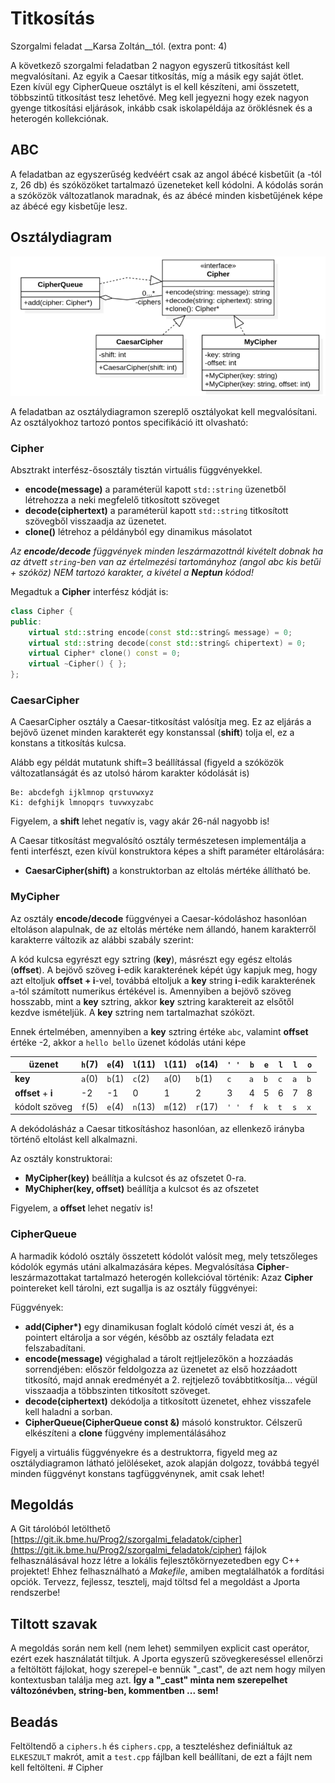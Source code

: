 # Titkosítás
Szorgalmi feladat __Karsa Zoltán__tól. (extra pont: 4) 

A következő szorgalmi feladatban 2 nagyon egyszerű titkosítást kell megvalósítani. Az egyik a Caesar titkosítás, míg a másik egy saját ötlet. Ezen kívül egy CipherQueue osztályt is el kell készíteni, ami összetett, többszintű titkosítást tesz lehetővé. Meg kell jegyezni hogy ezek nagyon gyenge titkosítási eljárások, inkább csak iskolapéldája az öröklésnek és a heterogén kollekciónak.

## ABC
A feladatban az egyszerűség kedvéért csak az angol ábécé kisbetűit (a -tól z, 26 db) és szóközöket tartalmazó üzeneteket kell kódolni. A kódolás során a szóközök változatlanok maradnak, és az ábécé minden kisbetűjének képe az ábécé egy kisbetűje lesz.

## Osztálydiagram

![osztálydiagram](class.png) 

A feladatban az osztálydiagramon szereplő osztályokat kell megvalósítani. Az osztályokhoz tartozó pontos specifikáció itt olvasható:

### Cipher
Absztrakt interfész-ősosztály tisztán virtuális függvényekkel.

 * __encode(message)__ a paraméterül kapott `std::string` üzenetből létrehozza a neki megfelelő titkosított szöveget
 * __decode(ciphertext)__ a paraméterül kapott `std::string` titkosított szövegből visszaadja az üzenetet.
 * __clone()__ létrehoz a példányból egy dinamikus másolatot

*Az __encode/decode__ függvények minden leszármazottnál kivételt dobnak ha az átvett `string`-ben van az értelmezési tartományhoz (angol abc kis betűi + szóköz) NEM tartozó karakter, a kivétel a __Neptun__ kódod!*

Megadtuk a __Cipher__ interfész kódját is:
```c++
class Cipher {
public:
    virtual std::string encode(const std::string& message) = 0;
    virtual std::string decode(const std::string& chipertext) = 0;
    virtual Cipher* clone() const = 0;
    virtual ~Cipher() { };
};
```

### CaesarCipher
A CaesarCipher osztály a Caesar-titkosítást valósítja meg. Ez az eljárás a bejövő üzenet minden karakterét egy konstanssal (__shift__) tolja el, ez a konstans a titkosítás kulcsa.

Alább egy példát mutatunk shift=3 beállítással (figyeld a szóközök változatlanságát és az utolsó három karakter kódolását is)
```
Be: abcdefgh ijklmnop qrstuvwxyz
Ki: defghijk lmnopqrs tuvwxyzabc
```

Figyelem, a __shift__ lehet negatív is, vagy akár 26-nál nagyobb is!

A Caesar titkosítást megvalósító osztály természetesen implementálja a fenti interfészt, ezen kívül konstruktora képes a shift paraméter eltárolására:

 * __CaesarCipher(shift)__ a konstruktorban az eltolás mértéke állítható be.

### MyCipher
Az osztály __encode/decode__ függvényei a Caesar-kódoláshoz hasonlóan eltoláson alapulnak, de az eltolás mértéke nem állandó, hanem karakterről karakterre változik az alábbi szabály szerint:

A kód kulcsa egyrészt egy sztring (__key__), másrészt egy egész eltolás (__offset__). A bejövő szöveg __i__-edik karakterének képét úgy kapjuk meg, hogy azt eltoljuk __offset + i__-vel, továbbá eltoljuk a __key__ string __i__-edik karakterének `a`-tól számított numerikus értékével is. Amennyiben a bejövő szöveg hosszabb, mint a __key__ sztring, akkor __key__ sztring karaktereit az elsőtől kezdve ismételjük. A __key__ sztring nem tartalmazhat szóközt.

Ennek értelmében, amennyiben a __key__ sztring értéke `abc`, valamint __offset__ értéke -2, akkor a `hello bello` üzenet kódolás utáni képe 

|üzenet         | `h`(7) | `e`(4) | `l`(11) | `l`(11) | `o`(14) | `' '`  | `b` | `e` | `l` | `l` | `o` |
|---------------|-----|-----|------|------|------|---|---|---|---|---|---|
|__key__        | `a`(0) | `b`(1) | `c`(2)  | `a`(0)  | `b`(1)  | `c` | `a` | `b` | `c` | `a` | `b` |
|__offset__ + __i__ | -2  | -1  | 0    | 1    | 2    | 3 | 4 | 5 | 6 | 7 | 8 | 
|kódolt szöveg  | `f`(5) | `e`(4) | `n`(13) | `m`(12) | `r`(17)    | `' '`  | `f` | `k` | `t` | `s` | `x` |


A dekódolásház a Caesar titkosításhoz hasonlóan, az ellenkező irányba történő eltolást kell alkalmazni. 

Az osztály konstruktorai:

 * __MyCipher(key)__ beállítja a kulcsot és az ofszetet 0-ra.
 * __MyChipher(key, offset)__ beállítja a kulcsot és az ofszetet

Figyelem, a __offset__ lehet negatív is!

### CipherQueue

A harmadik kódoló osztály összetett kódolót valósít meg, mely tetszőleges kódolók egymás utáni alkalmazására képes. Megvalósítása __Cipher__-leszármazottakat tartalmazó heterogén kollekcióval történik: Azaz __Cipher__ pointereket kell tárolni, ezt sugallja is az osztály függvényei:

Függvények:

 * __add(Cipher*)__ egy dinamikusan foglalt kódoló címét veszi át, és a pointert eltárolja a sor végén, később az osztály feladata ezt felszabadítani.
 * __encode(message)__ végighalad a tárolt rejtljelezőkön a hozzáadás sorrendjében: először feldolgozza az üzenetet az első hozzáadott titkosító, majd annak eredményét a 2. rejtjelező továbbtitkosítja... végül visszaadja a többszinten titkosított szöveget.
 * __decode(ciphertext)__ dekódolja a titkosított üzenetet, ehhez visszafele kell haladni a sorban.
 * __CipherQueue(CipherQueue const &)__ másoló konstruktor. Célszerű elkészíteni a __clone__ függvény implementálásához

Figyelj a virtuális függvényekre és a destruktorra, figyeld meg az osztálydiagramon látható jelöléseket, azok alapján dolgozz, továbbá tegyél minden függvényt konstans tagfüggvénynek, amit csak lehet!

## Megoldás
A Git tárolóból letölthető [https://git.ik.bme.hu/Prog2/szorgalmi_feladatok/cipher](https://git.ik.bme.hu/Prog2/szorgalmi_feladatok/cipher)
fájlok felhasználásával hozz létre a lokális fejlesztőkörnyezetedben egy C++ projektet! Ehhez felhasználható a *Makefile*, amiben megtalálhatók a fordítási opciók. Tervezz, fejlessz, tesztelj, majd töltsd fel a megoldást a Jporta rendszerbe! 

## Tiltott szavak
A megoldás során nem kell (nem lehet) semmilyen explicit cast operátor, ezért ezek használatát tiltjuk. A Jporta egyszerű szövegkereséssel ellenőrzi a feltöltött fájlokat, hogy szerepel-e bennük "\_cast", de azt nem hogy milyen kontextusban találja meg azt. __Így a "\_cast" minta nem szerepelhet változónévben, string-ben, kommentben ... sem!__

## Beadás
Feltöltendő a `ciphers.h` és `ciphers.cpp`, a teszteléshez definiáltuk az `ELKESZULT` makrót, amit a `test.cpp` fájlban kell beállítani, de ezt a fájlt nem kell feltölteni. 
#   C i p h e r 
 
 
